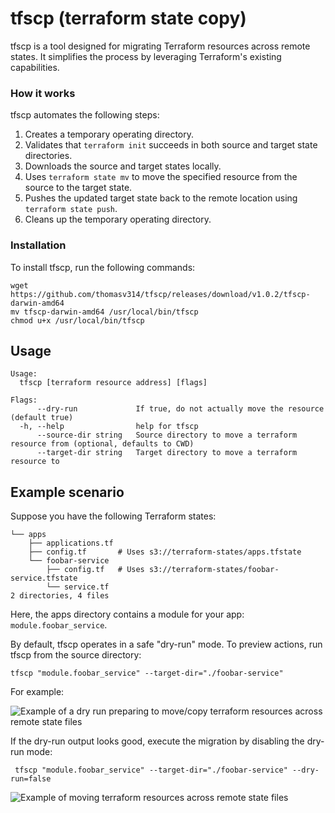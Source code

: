 # tfscp (terraform state copy)
tfscp is a tool designed for migrating Terraform resources across remote states. It simplifies the process by leveraging Terraform's existing capabilities.

### How it works

tfscp automates the following steps:

1. Creates a temporary operating directory.
1. Validates that `terraform init` succeeds in both source and target state directories.
1. Downloads the source and target states locally.
1. Uses `terraform state mv` to move the specified resource from the source to the target state.
1. Pushes the updated target state back to the remote location using `terraform state push`.
1. Cleans up the temporary operating directory.

### Installation
To install tfscp, run the following commands:

```
wget https://github.com/thomasv314/tfscp/releases/download/v1.0.2/tfscp-darwin-amd64
mv tfscp-darwin-amd64 /usr/local/bin/tfscp
chmod u+x /usr/local/bin/tfscp
```

## Usage

```
Usage:
  tfscp [terraform resource address] [flags]

Flags:
      --dry-run             If true, do not actually move the resource (default true)
  -h, --help                help for tfscp
      --source-dir string   Source directory to move a terraform resource from (optional, defaults to CWD)
      --target-dir string   Target directory to move a terraform resource to
```

## Example scenario

Suppose you have the following Terraform states:

```
└── apps
    ├── applications.tf
    ├── config.tf       # Uses s3://terraform-states/apps.tfstate
    └── foobar-service
        ├── config.tf   # Uses s3://terraform-states/foobar-service.tfstate
        └── service.tf 
2 directories, 4 files
```

Here, the apps directory contains a module for your app: `module.foobar_service`.

By default, tfscp operates in a safe "dry-run" mode. To preview actions, run tfscp from the source directory:

```
tfscp "module.foobar_service" --target-dir="./foobar-service"
```

For example:

![Example of a dry run preparing to move/copy terraform resources across remote state files](https://github.com/user-attachments/assets/aaf33a0a-b894-4e38-952c-4e8ad0533068)

If the dry-run output looks good, execute the migration by disabling the dry-run mode:

```
 tfscp "module.foobar_service" --target-dir="./foobar-service" --dry-run=false
```

![Example of moving terraform resources across remote state files](https://github.com/user-attachments/assets/8edc8cfe-c161-40e8-b2a1-e97f7b2a58c4)
